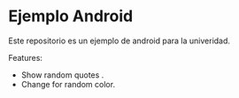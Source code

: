 
Ejemplo Android
=======================================================

Este repositorio es un ejemplo de android para la univeridad.

Features:

* Show random quotes .
* Change for random color.
